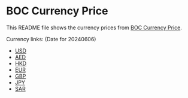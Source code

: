 # BOC Currency Price

This README file shows the currency prices from [BOC Currency Price](https://www.boc.cn/sourcedb/whpj/).

Currency links: (Date for 20240606)

- [USD](https://bocurrencyprice.techina.science/BOC_CURRENCY_PRICE/USD/20240606.json)
- [AED](https://bocurrencyprice.techina.science/BOC_CURRENCY_PRICE/AED/20240606.json)
- [HKD](https://bocurrencyprice.techina.science/BOC_CURRENCY_PRICE/HKD/20240606.json)
- [EUR](https://bocurrencyprice.techina.science/BOC_CURRENCY_PRICE/EUR/20240606.json)
- [GBP](https://bocurrencyprice.techina.science/BOC_CURRENCY_PRICE/GBP/20240606.json)
- [JPY](https://bocurrencyprice.techina.science/BOC_CURRENCY_PRICE/JPY/20240606.json)
- [SAR](https://bocurrencyprice.techina.science/BOC_CURRENCY_PRICE/SAR/20240606.json)
